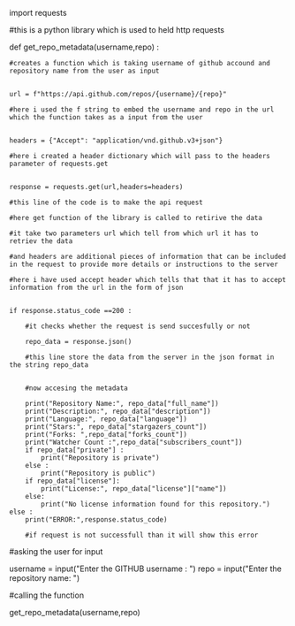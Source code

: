  import requests 

 #this is a python library which is used to held http requests

 def get_repo_metadata(username,repo) : 

    #creates a function which is taking username of github accound and repository name from the user as input


    url = f"https://api.github.com/repos/{username}/{repo}"
   
    #here i used the f string to embed the username and repo in the url which the function takes as a input from the user


    headers = {"Accept": "application/vnd.github.v3+json"}
    
    #here i created a header dictionary which will pass to the headers parameter of requests.get


    response = requests.get(url,headers=headers)
   
    #this line of the code is to make the api request
    
    #here get function of the library is called to retirive the data
    
    #it take two parameters url which tell from which url it has to retriev the data 
    
    #and headers are additional pieces of information that can be included in the request to provide more details or instructions to the server
    
    #here i have used accept header which tells that that it has to accept information from the url in the form of json


    if response.status_code ==200 :
    
        #it checks whether the request is send succesfully or not 
        
        repo_data = response.json()
        
        #this line store the data from the server in the json format in the string repo_data
        

        #now accesing the metadata
        
        print("Repository Name:", repo_data["full_name"])
        print("Description:", repo_data["description"])
        print("Language:", repo_data["language"])
        print("Stars:", repo_data["stargazers_count"])
        print("Forks: ",repo_data["forks_count"])
        print("Watcher Count :",repo_data["subscribers_count"])
        if repo_data["private"] :
            print("Repository is private")
        else :
            print("Repository is public")
        if repo_data["license"]:
            print("License:", repo_data["license"]["name"])
        else:
            print("No license information found for this repository.")
    else :
        print("ERROR:",response.status_code)
        
        #if request is not successfull than it will show this error
        


 #asking the user for input

 username = input("Enter the GITHUB username : ")
 repo = input("Enter the repository name: ")


 #calling the function

 get_repo_metadata(username,repo)


